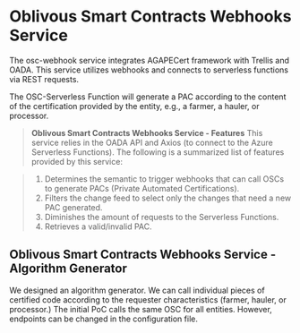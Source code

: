 
# Oblivous Smart Contracts Webhooks Service
The osc-webhook service integrates AGAPECert framework with Trellis and OADA. This service utilizes webhooks and connects to serverless functions via REST requests.

The OSC-Serverless Function will generate a PAC according to the content of the certification provided by the entity, e.g., a farmer, a hauler, or processor.


> **Oblivous Smart Contracts Webhooks Service - Features**
> This service relies in the OADA API and Axios (to connect to the Azure Serverless Functions). The following is a summarized list of features provided by this service:

> 1. Determines the semantic to trigger webhooks that can call OSCs to generate PACs (Private Automated Certifications).
> 2. Filters the change feed to select only the changes that need a new PAC generated.
> 3. Diminishes the amount of requests to the Serverless Functions.
> 4. Retrieves a valid/invalid PAC.

## Oblivous Smart Contracts Webhooks Service - Algorithm Generator
We designed an algorithm generator. We can call individual pieces of certified code according to the requester characteristics (farmer, hauler, or processor.) The initial PoC calls the same OSC for all entities. However, endpoints can be changed in the configuration file.
